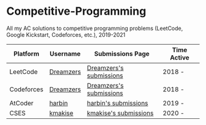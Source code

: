 # Competitive-Programming
All my AC solutions to competitive programming problems (LeetCode, Google Kickstart, Codeforces, etc.), 2019-2021

| Platform | Username | Submissions Page | Time Active |
| --- | --- | --- | --- |
| LeetCode | [Dreamzers](https://leetcode.com/dreamzers) | [Dreamzers's submissions](https://leetcode.com/dreamzers) | 2018 - |
| Codeforces | [Dreamzers](https://codeforces.com/profile/Dreamzers) | [Dreamzers's submissions](https://codeforces.com/submissions/Dreamzers) | 2018 - |
| AtCoder | [harbin](https://atcoder.jp/users/harbin) | [harbin's submissions](https://kenkoooo.com/atcoder/#/table/harbin) | 2019 - |
| CSES | [kmakise](https://cses.fi/user/66280) | [kmakise's submissions](https://cses.fi/problemset/user/66280/) | 2020 - |
